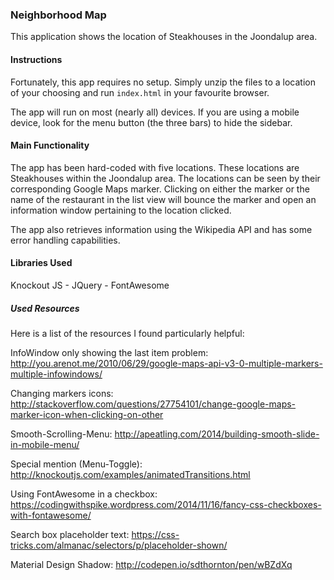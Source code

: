 ### Neighborhood Map

This application shows the location of Steakhouses in the Joondalup area.

#### Instructions

Fortunately, this app requires no setup. Simply unzip the files to a location
of your choosing and run `index.html` in your favourite browser.

The app will run on most (nearly all) devices. If you are using a mobile device,
look for the menu button (the three bars) to hide the sidebar.

#### Main Functionality

The app has been hard-coded with five locations. These locations are Steakhouses
within the Joondalup area. The locations can be seen by their corresponding Google
Maps marker. Clicking on either the marker or the name of the restaurant in the list
view will bounce the marker and open an information window pertaining to the location
clicked.

The app also retrieves information using the Wikipedia API and has some error handling
capabilities.

#### Libraries Used

Knockout JS -
JQuery -
FontAwesome

##### Used Resources

Here is a list of the resources I found particularly helpful:

InfoWindow only showing the last item problem:
http://you.arenot.me/2010/06/29/google-maps-api-v3-0-multiple-markers-multiple-infowindows/

Changing markers icons:
http://stackoverflow.com/questions/27754101/change-google-maps-marker-icon-when-clicking-on-other

Smooth-Scrolling-Menu:
http://apeatling.com/2014/building-smooth-slide-in-mobile-menu/

Special mention (Menu-Toggle):
http://knockoutjs.com/examples/animatedTransitions.html

Using FontAwesome in a checkbox:
https://codingwithspike.wordpress.com/2014/11/16/fancy-css-checkboxes-with-fontawesome/

Search box placeholder text:
https://css-tricks.com/almanac/selectors/p/placeholder-shown/

Material Design Shadow:
http://codepen.io/sdthornton/pen/wBZdXq

